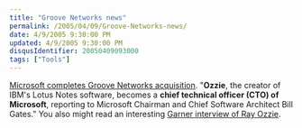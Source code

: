 ```yaml
---
title: "Groove Networks news"
permalink: /2005/04/09/Groove-Networks-news/
date: 4/9/2005 9:30:00 PM
updated: 4/9/2005 9:30:00 PM
disqusIdentifier: 20050409093000
tags: ["Tools"]
---
```

[Microsoft 
completes Groove Networks acquisition](http://www.microsoft.com/presspass/features/2005/mar05/03-10GrooveQA.asp). "**Ozzie**, the creator 
of IBM's Lotus Notes software, becomes a **chief technical officer (CTO) 
of Microsoft**, reporting to Microsoft Chairman and Chief Software 
Architect Bill Gates." You also might read an interesting [Garner 
interview of Ray Ozzie](http://www.gartner.com/research/fellows/asset_115813_1176.jsp).
